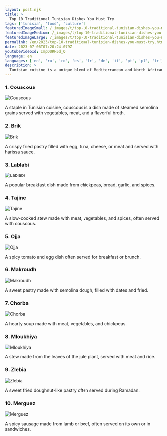 ```yaml
---
layout: post.njk
title: >
  Top 10 Traditional Tunisian Dishes You Must Try
tags: ['tunisia', 'food', 'culture']
featuredImageSmall: /_images/t/top-10-traditional-tunisian-dishes-you-must-try-cover-en-small.webp
featuredImageMedium: /_images/t/top-10-traditional-tunisian-dishes-you-must-try-cover-en-medium.webp
featuredImageLarge: /_images/t/top-10-traditional-tunisian-dishes-you-must-try-cover-en-large.webp
permalink: /en/2023/top-10-traditional-tunisian-dishes-you-must-try.html
date: 2023-07-06T07:20:24.079Z
youtubeVideoId: ImpDURH5d_Q
language: en
languages: ['en', 'ru', 'ro', 'es', 'fr', 'de', 'it', 'pt', 'pl', 'tr']
description: >
  Tunisian cuisine is a unique blend of Mediterranean and North African flavors. From couscous to brik, here are ten traditional Tunisian dishes you won't want to miss.
---
```


### 1. Couscous

![Couscous](/_images/0/0be33b59c3efb388998e0a24a85735ce-medium.webp)

A staple in Tunisian cuisine, couscous is a dish made of steamed semolina grains served with vegetables, meat, and a flavorful broth.

### 2. Brik

![Brik](/_images/c/c66a2602b43f63bfea860feceec9d94f-medium.webp)

A crispy fried pastry filled with egg, tuna, cheese, or meat and served with harissa sauce.

### 3. Lablabi

![Lablabi](/_images/e/ef4fe76a01b841ad59d25d73f6edec5b-medium.webp)

A popular breakfast dish made from chickpeas, bread, garlic, and spices.

### 4. Tajine

![Tajine](/_images/2/2d54ec196d1ffb97d8a2d76db01bf97b-medium.webp)

A slow-cooked stew made with meat, vegetables, and spices, often served with couscous.

### 5. Ojja

![Ojja](/_images/8/8f3897a279ebf7365a08560cea0950aa-medium.webp)

A spicy tomato and egg dish often served for breakfast or brunch.

### 6. Makroudh

![Makroudh](/_images/4/4f95d5b6ecc136fbc68070b4dac6fe11-medium.webp)

A sweet pastry made with semolina dough, filled with dates and fried.

### 7. Chorba

![Chorba](/_images/9/9c6cb747a46626a67cfd220780f9cecc-medium.webp)

A hearty soup made with meat, vegetables, and chickpeas.

### 8. Mloukhiya

![Mloukhiya](/_images/5/5fe9c60d91127e5b3c12219aac226c10-medium.webp)

A stew made from the leaves of the jute plant, served with meat and rice.

### 9. Zlebia

![Zlebia](/_images/b/bce0575fb024cd7085b7705a9afe0232-medium.webp)

A sweet fried doughnut-like pastry often served during Ramadan.

### 10. Merguez

![Merguez](/_images/3/363bac871f6699f45a17f746821bfba1-medium.webp)

A spicy sausage made from lamb or beef, often served on its own or in sandwiches.

